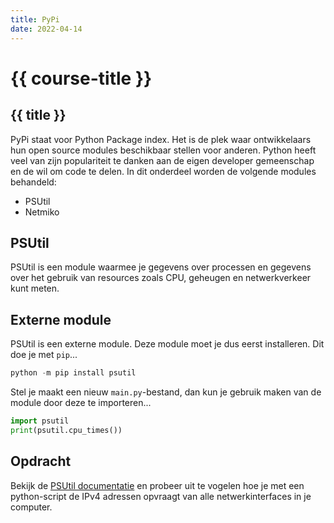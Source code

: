 ```yaml
---
title: PyPi
date: 2022-04-14
---
```


# {{ course-title }}

## {{ title }}

PyPi staat voor Python Package index. Het is de plek waar ontwikkelaars hun open source modules beschikbaar stellen voor anderen. Python heeft veel van zijn populariteit te danken aan de eigen developer gemeenschap en de wil om code te delen.
In dit onderdeel worden de volgende modules behandeld:
* PSUtil
* Netmiko

## PSUtil
PSUtil is een module waarmee je gegevens over processen en gegevens over het gebruik van resources zoals CPU, geheugen en netwerkverkeer kunt meten.


## Externe module
PSUtil is een externe module. Deze module moet je dus eerst installeren.
Dit doe je met <code>pip</code>...
````python
python -m pip install psutil

````

Stel je maakt een nieuw <code>main.py</code>-bestand, dan kun je gebruik maken van de module door deze te importeren...

````python
import psutil
print(psutil.cpu_times())
````

## Opdracht
Bekijk de [PSUtil documentatie](https://pypi.org/project/psutil/) en probeer uit te vogelen hoe je met
een python-script de IPv4 adressen opvraagt van alle netwerkinterfaces in je computer.

